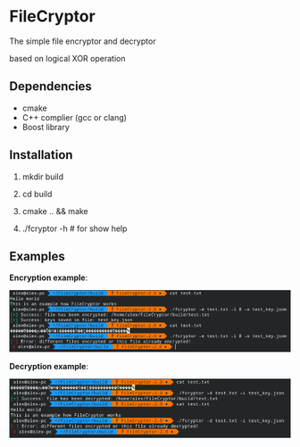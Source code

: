 # FileCryptor

The simple file encryptor and decryptor

based on logical XOR operation

## Dependencies
* cmake
* C++ complier (gcc or clang)
* Boost library

## Installation

1. mkdir build

1. cd build

1. cmake .. && make

1. ./fcryptor -h # for show help

## Examples

**Encryption example**:

![Alt text](img/encryption_example.png)

**Decryption example**:

![Alt text](img/decryption_example.png)
